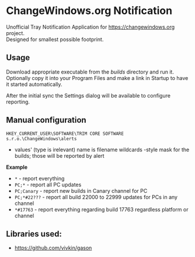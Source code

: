 # ChangeWindows.org Notification

Unofficial Tray Notification Application for https://changewindows.org project.  
Designed for smallest possible footprint.

## Usage

Download appropriate executable from the *builds* directory and run it.  
Optionally copy it into your Program Files and make a link in Startup to have it started automatically.

After the initial sync the Settings dialog will be available to configure reporting.

## Manual configuration

`HKEY_CURRENT_USER\SOFTWARE\TRIM CORE SOFTWARE s.r.o.\ChangeWindows\alerts`
* values' (type is irelevant) name is filename wildcards -style mask for the builds; those will be reported by alert

**Example**
* `*` - report everything
* `PC;*` - report all PC updates
* `PC;Canary` - report new builds in Canary channel for PC
* `PC;*#22???` - report all build 22000 to 22999 updates for PCs in any channel
* `*#17763` - report everything regarding build 17763 regardless platform or channel

## Libraries used:
* https://github.com/vivkin/gason
